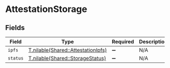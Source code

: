 # AttestationStorage


## Fields

| Field                                                                        | Type                                                                         | Required                                                                     | Description                                                                  |
| ---------------------------------------------------------------------------- | ---------------------------------------------------------------------------- | ---------------------------------------------------------------------------- | ---------------------------------------------------------------------------- |
| `ipfs`                                                                       | [T.nilable(Shared::AttestationIpfs)](../../models/shared/attestationipfs.md) | :heavy_minus_sign:                                                           | N/A                                                                          |
| `status`                                                                     | [T.nilable(Shared::StorageStatus)](../../models/shared/storagestatus.md)     | :heavy_minus_sign:                                                           | N/A                                                                          |